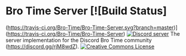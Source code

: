 # Bro Time Server [![Build Status]
(https://travis-ci.org/Bro-Time/Bro-Time-Server.svg?branch=master)](https://travis-ci.org/Bro-Time/Bro-Time-Server) <a href="https://discord.gg/TtH4swZ"><img src="https://discordapp.com/api/guilds/330913265573953536/embed.png" alt="Discord server" /></a>
The server implementation for the Discord Bro Time community (https://discord.gg/rjM8wdZ).
<a rel="license" href="http://creativecommons.org/licenses/by-nc-sa/4.0/"><img alt="Creative Commons License" style="border-width:0" src="https://i.creativecommons.org/l/by-nc-sa/4.0/88x31.png" /></a> 

